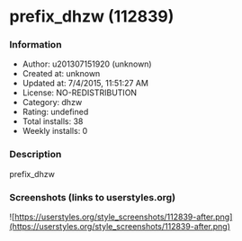 # prefix_dhzw (112839)

### Information
- Author: u201307151920 (unknown)
- Created at: unknown
- Updated at: 7/4/2015, 11:51:27 AM
- License: NO-REDISTRIBUTION
- Category: dhzw
- Rating: undefined
- Total installs: 38
- Weekly installs: 0


### Description
prefix_dhzw


### Screenshots (links to userstyles.org)
![https://userstyles.org/style_screenshots/112839-after.png](https://userstyles.org/style_screenshots/112839-after.png)



